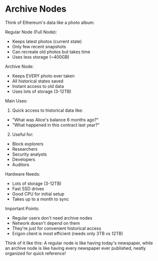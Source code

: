 # Archive Nodes

Think of Ethereum's data like a photo album:

Regular Node (Full Node):
- Keeps latest photos (current state)
- Only few recent snapshots
- Can recreate old photos but takes time
- Uses less storage (~400GB)

Archive Node:
- Keeps EVERY photo ever taken
- All historical states saved
- Instant access to old data
- Uses lots of storage (3-12TB)

Main Uses:
1. Quick access to historical data like:
- "What was Alice's balance 6 months ago?"
- "What happened in this contract last year?"

2. Useful for:
- Block explorers
- Researchers
- Security analysts
- Developers
- Auditors

Hardware Needs:
- Lots of storage (3-12TB)
- Fast SSD drives
- Good CPU for initial setup
- Takes up to a month to sync

Important Points:
- Regular users don't need archive nodes
- Network doesn't depend on them
- They're just for convenient historical access
- Erigon client is most efficient (needs only 3TB vs 12TB)

Think of it like this: A regular node is like having today's newspaper, while an archive node is like having every newspaper ever published, neatly organized for quick reference!
